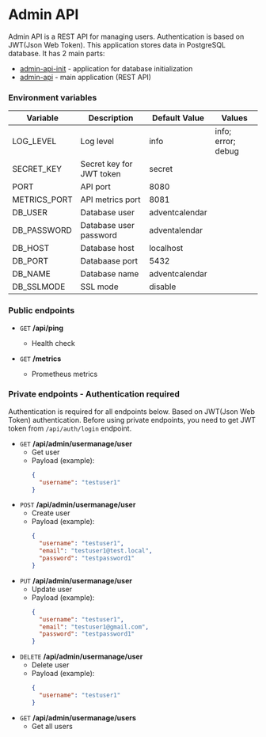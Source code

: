 # Admin API

Admin API is a REST API for managing users. Authentication is based on JWT(Json Web Token).
This application stores data in PostgreSQL database. It has 2 main parts:
- [admin-api-init](https://github.com/adamkoro/adventcalendar-backend/tree/main/admin-api-init) - application for database initialization
- [admin-api](https://github.com/adamkoro/adventcalendar-backend/tree/main/admin-api) - main application (REST API)

### Environment variables

| Variable     | Description              | Default Value  | Values             |
| ------------ | ------------------------ | -------------- | ------------------ |
| LOG_LEVEL    | Log level                | info           | info; error; debug |
| SECRET_KEY   | Secret key for JWT token | secret         |
| PORT         | API port                 | 8080           |
| METRICS_PORT | API metrics port         | 8081           |
| DB_USER      | Database user            | adventcalendar |
| DB_PASSWORD  | Database user password   | adventalendar  |
| DB_HOST      | Database host            | localhost      |
| DB_PORT      | Databaase port           | 5432           |
| DB_NAME      | Database name            | adventcalendar |
| DB_SSLMODE   | SSL mode                 | disable        |

### Public endpoints

- `GET` **/api/ping**
  - Health check

- `GET` **/metrics**
  - Prometheus metrics

### Private endpoints - Authentication required
Authentication is required for all endpoints below.
Based on JWT(Json Web Token) authentication. Before using private endpoints, you need to get JWT token from `/api/auth/login` endpoint.

- `GET` **/api/admin/usermanage/user**
  - Get user
  - Payload (example): 
    ```json
    {
      "username": "testuser1"
    }
    ```
- `POST` **/api/admin/usermanage/user**
  - Create user
  - Payload (example): 
    ```JSON
    {
      "username": "testuser1",
      "email": "testuser1@test.local",
      "password": "testpassword1"
    }
    ```
- `PUT` **/api/admin/usermanage/user**
  - Update user
  - Payload (example): 
    ```JSON
    {
      "username": "testuser1",
      "email": "testuser1@gmail.com",
      "password": "testpassword1"
    }
    ```
- `DELETE` **/api/admin/usermanage/user**
  - Delete user
  - Payload (example): 
    ```JSON
    {
      "username": "testuser1"
    }
    ```
- `GET` **/api/admin/usermanage/users**
  - Get all users